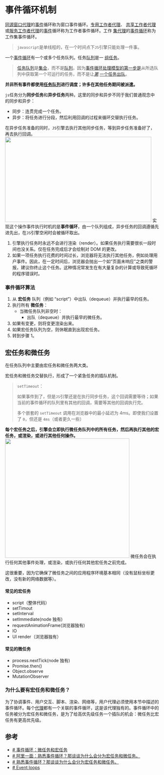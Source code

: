 # 事件循环机制
[同源窗口代理](https://html.spec.whatwg.org/multipage/webappapis.html#similar-origin-window-agent)的[事件](https://html.spec.whatwg.org/multipage/webappapis.html#concept-agent-event-loop)循环称为窗口事件循环。[专用工作者代理](https://html.spec.whatwg.org/multipage/webappapis.html#dedicated-worker-agent)、 [共享工作者代理](https://html.spec.whatwg.org/multipage/webappapis.html#shared-worker-agent)或[服务工作者代理](https://html.spec.whatwg.org/multipage/webappapis.html#service-worker-agent)的[事件](https://html.spec.whatwg.org/multipage/webappapis.html#concept-agent-event-loop)循环称为工作者事件循环。工作 [集代理](https://html.spec.whatwg.org/multipage/webappapis.html#worklet-agent)的[事件循环](https://html.spec.whatwg.org/multipage/webappapis.html#concept-agent-event-loop)称为工作集事件循环。

> `javascript`是单线程的，在一个时间点下`JS`引擎只能处理一件事。

一个[事件循环](https://html.spec.whatwg.org/multipage/webappapis.html#event-loop)有一个或多个任务队列。任务[队列](https://html.spec.whatwg.org/multipage/webappapis.html#task-queue)是一 [组](https://infra.spec.whatwg.org/#ordered-set)[任务](https://html.spec.whatwg.org/multipage/webappapis.html#concept-task)。

>[任务队列](https://html.spec.whatwg.org/multipage/webappapis.html#task-queue)是[集合](https://infra.spec.whatwg.org/#ordered-set)，而不是[队列](https://infra.spec.whatwg.org/#queue)，因为[事件循环处理模型的第一步是](https://html.spec.whatwg.org/multipage/webappapis.html#step1)从所选队列中获取第一个可运行的任务，而不是让[_第_](https://html.spec.whatwg.org/multipage/webappapis.html#concept-task-runnable) [一个任务](https://html.spec.whatwg.org/multipage/webappapis.html#concept-task)[出队](https://infra.spec.whatwg.org/#queue-dequeue)。

**并非所有事件都使用[任务队列](https://html.spec.whatwg.org/multipage/webappapis.html#task-queue)进行调度；许多在其他任务期间被派遣。**

`js`任务分为**同步任务**和**异步任务**两种。这里的同步和异步不同于我们普通观念中的同步和异步：

- 同步：连贯完成一个任务。
- 异步：将任务进行分段，然后利用回调的过程来循环交替执行任务。

在异步任务准备的同时，`JS`引擎去执行其他同步任务，等到异步任务准备好了，再去执行回调。
<img src="https://zh.javascript.info/article/event-loop/eventLoop.svg" alt="" width="479" height="279">
实现这个操作事件执行时机的是**事件循环**，由一个队列组成，异步任务的回调遵循先进先出，在`JS`引擎空闲时会被循环取出。
1.  引擎执行任务时永远不会进行渲染（render）。如果任务执行需要很长一段时间也没关系。仅在任务完成后才会绘制对 DOM 的更改。
2.  如果一项任务执行花费的时间过长，浏览器将无法执行其他任务，例如处理用户事件。因此，在一定时间后，浏览器会抛出一个如“页面未响应”之类的警报，建议你终止这个任务。这种情况常发生在有大量复杂的计算或导致死循环的程序错误时。
### 事件循环算法
1.  从 **宏任务** 队列（例如 “script”）中出队（dequeue）并执行最早的任务。
2.  执行所有 **微任务**：
    -   当微任务队列非空时：
        -   出队（dequeue）并执行最早的微任务。
3.  如果有变更，则将变更渲染出来。
4.  如果宏任务队列为空，则休眠直到出现宏任务。
5.  转到步骤 1。

## 宏任务和微任务

在任务队列中主要由宏任务和微任务两大类。

宏任务和微任务交替执行，形成了一个紧急任务的插队机制。 

> `setTimeout`：
>
> 如果事件到了，但是`JS`引擎还是在执行同步任务，这个回调需要等待；如果当前的事件循环的队列里有其他的回调，需要等其他的回调执行完。
>
> 多个嵌套的 `setTimeout` 调用在浏览器中的最小延迟为 4ms。即使我们设置了 `0`，但还是 `4ms`（或者更久一些）

**每个宏任务之后，引擎会立即执行微任务队列中的所有任务，然后再执行其他的宏任务，或渲染，或进行其他任何操作。**
<img src="  
https://zh.javascript.info/article/event-loop/eventLoop-full.svg"  alt="" width="407" height="391">
微任务会在执行任何其他事件处理，或渲染，或执行任何其他宏任务之前完成。

这很重要，因为它确保了微任务之间的应用程序环境基本相同（没有鼠标坐标更改，没有新的网络数据等）。

#### 常见的宏任务
- script（整体代码）
- setTimout
- setInterval
- setImmediate(node 独有)
- requestAnimationFrame(浏览器独有)
- IO
- UI render（浏览器独有）

#### 常见的微任务
- process.nextTick(node 独有)
- Promise.then()
- Object.observe
- MutationObserver

### 为什么要有宏任务和微任务？
为了协调事件、用户交互、脚本、渲染、网络等，用户代理必须使用本节中描述的事件循环。每个[代理](https://tc39.es/ecma262/#sec-agents)都有一个关联的事件循环，这是该代理独有的。事件循环中的任务被分为宏任务和微任务，是为了给高优先级任务一个插队的机会：微任务比宏任务有更高优先级。

## 参考
- [# 事件循环：微任务和宏任务](https://zh.javascript.info/event-loop)
- [# 阿里一面：熟悉事件循环？那谈谈为什么会分为宏任务和微任务。](https://mp.weixin.qq.com/s/FzlZOPyjjd9RpBumT7V9RA)
- [# 熟悉事件循环？那谈谈为什么会分为宏任务和微任务。](https://mp.weixin.qq.com/s/-cHJa8k3Mk7jtYzKeZlj-w)
- [# Event loops](https://html.spec.whatwg.org/multipage/webappapis.html#event-loops)